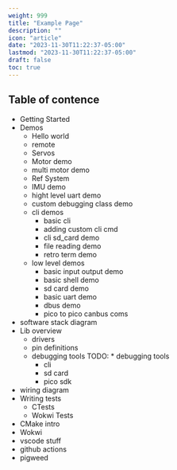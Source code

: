 ```yaml
---
weight: 999
title: "Example Page"
description: ""
icon: "article"
date: "2023-11-30T11:22:37-05:00"
lastmod: "2023-11-30T11:22:37-05:00"
draft: false
toc: true
---
```


## Table of contence

* Getting Started
* Demos
    * Hello world
    * remote
    * Servos
    * Motor demo
    * multi motor demo
    * Ref System
    * IMU demo
    * hight level uart demo
    * custom debugging class demo
    * cli demos
        * basic cli
        * adding custom cli cmd
        * cli sd_card demo
        * file reading demo
        * retro term demo
    * low level demos
        * basic input output demo
        * basic shell demo
        * sd card demo
        * basic uart demo
        * dbus demo
        * pico to pico canbus coms
* software stack diagram
* Lib overview
    * drivers
    * pin definitions
    * debugging tools
        TODO: * debugging tools
        * cli
        * sd card
        * pico sdk
* wiring diagram
* Writing tests
    * CTests
    * Wokwi Tests
* CMake intro
* Wokwi
* vscode stuff
* github actions
* pigweed